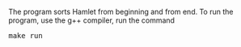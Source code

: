 The program sorts Hamlet from beginning and from end. To run the program, use the g++ compiler, run the command
<pre>make run</pre>